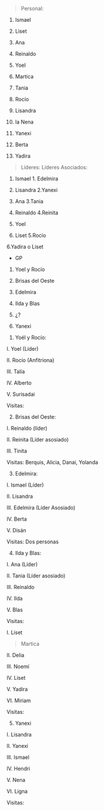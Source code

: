 > Personal:

1.  Ismael

2.  Liset

3.  Ana

4.  Reinaldo

5.  Yoel

6.  Martica

7.  Tania

8.  Rocío

9.  Lisandra

10. la Nena

11. Yanexi

12. Berta

13. Yadira

> Líderes: Líderes Asociados:

1.  Ismael 1. Edelmira

2.  Lisandra 2.Yanexi

3.  Ana 3.Tania

4.  Reinaldo 4.Reinita

5.  Yoel

6.  Liset 5.Rocío

6.Yadira o Liset

- GP

1.  Yoel y Rocío

2.  Brisas del Oeste

3.  Edelmira

4.  Ilda y Blas

5.  ¿?

6.  Yanexi

<!-- -->

1.  Yoél y Rocío:

<!-- -->

I.  Yoel (Líder)

II. Rocío (Anfitriona)

III. Talía

IV. Alberto

V.  Surisadai

Visitas:

2.  Brisas del Oeste:

<!-- -->

I.  Reinaldo (líder)

II. Reinita (Líder asosiado)

III. Tinita

Visitas: Berquis, Alicia, Danai, Yolanda

3.  Edelmira:

<!-- -->

I.  Ismael (Líder)

II. Lisandra

III. Edelmira (Líder Asosiado)

IV. Berta

V.  Disán

Visitas: Dos personas

4.  Ilda y Blas:

<!-- -->

I.  Ana (Líder)

II. Tania (Líder asosiado)

III. Reinaldo

IV. Ilda

V.  Blas

Visitas:

I.  Liset

> Martica

II. Delia

III. Noemí

IV. Liset

V.  Yadira

VI. Miriam

Visitas:

5.  Yanexi

<!-- -->

I.  Lisandra

II. Yanexi

III. Ismael

IV. Hendri

V.  Nena

VI. Ligna

Visitas:
